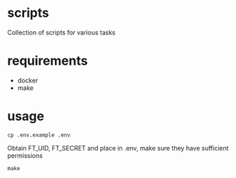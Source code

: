 # scripts
Collection of scripts for various tasks
# requirements
- docker
- make
# usage
```
cp .env.example .env
```
Obtain FT_UID, FT_SECRET and place in .env, make sure they have sufficient permissions
```
make
```
